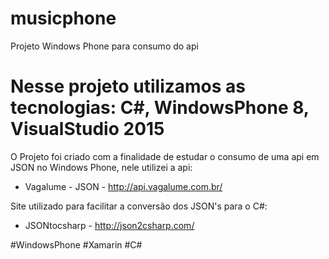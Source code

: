 # musicphone
Projeto Windows Phone para consumo do api

# Nesse projeto utilizamos as tecnologias: C#, WindowsPhone 8, VisualStudio 2015

O Projeto foi criado com a finalidade de estudar o consumo de uma api em JSON no Windows Phone, nele utilizei a api:
 * Vagalume - JSON - http://api.vagalume.com.br/
 
Site utilizado para facilitar a conversão dos JSON's para o C#:
 * JSONtocsharp - http://json2csharp.com/
 
 #WindowsPhone #Xamarin #C#


